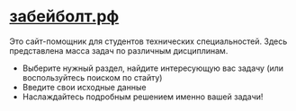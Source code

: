 # [забейболт.рф](http://забейболт.рф)

Это сайт-помощник для студентов технических специальностей. Здесь представлена масса задач по различным дисциплинам.
* Выберите нужный раздел, найдите интересующую вас задачу (или воспользуйтесь поиском по стайту)
* Введите свои исходные данные
* Наслаждайтесь подробным решением именно вашей задачи!
